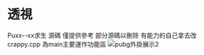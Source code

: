 # 透視
Puxx--xx求生 源碼  僅提供參考 部分源碼以刪除  有能力的自己拿去改
crappy.cpp 為main主要運作功能區
![pubg外掛展示2](https://user-images.githubusercontent.com/40891567/119093328-2ff31600-ba42-11eb-93ae-3292d7036276.png)
